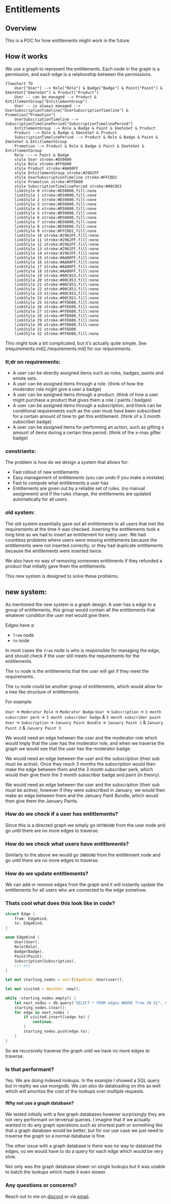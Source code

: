# Entitlements

## Overview

This is a POC for how entitlements might work in the future. 

## How it works

We use a graph to represent the entitlements. Each node in the graph is a permission, and each edge is a relationship between the permissions.

```mermaid
flowchart TD
    User["User"] --> Role["Role"] & Badge["Badge"] & Paint["Paint"] & EmoteSet["EmoteSet"] & Product["Product"]
    User -- can be managed --> Product & EntitlementGroup["EntitlementGroup"]
    User -- is always managed --> UserSubscriptionTimeline["UserSubscriptionTimeline"] & Promotion["Promotion"]
    UserSubscriptionTimeline --> SubscriptionTimelinePeriod["SubscriptionTimelinePeriod"]
    EntitlementGroup --> Role & Badge & Paint & EmoteSet & Product
    Product --> Role & Badge & EmoteSet & Product
    SubscriptionTimelinePeriod --> Product & Role & Badge & Paint & EmoteSet & EntitlementGroup
    Promotion --> Product & Role & Badge & Paint & EmoteSet & EntitlementGroup
    Role ----> Paint & Badge
    style User stroke:#D50000
    style Role stroke:#FF6D00
    style Product stroke:#AA00FF
    style EntitlementGroup stroke:#2962FF
    style UserSubscriptionTimeline stroke:#FFCDD2
    style Promotion stroke:#FFD600
    style SubscriptionTimelinePeriod stroke:#00C853
    linkStyle 0 stroke:#D50000,fill:none
    linkStyle 1 stroke:#D50000,fill:none
    linkStyle 2 stroke:#D50000,fill:none
    linkStyle 3 stroke:#D50000,fill:none
    linkStyle 4 stroke:#D50000,fill:none
    linkStyle 5 stroke:#D50000,fill:none
    linkStyle 6 stroke:#D50000,fill:none
    linkStyle 7 stroke:#D50000,fill:none
    linkStyle 8 stroke:#D50000,fill:none
    linkStyle 9 stroke:#FFCDD2,fill:none
    linkStyle 10 stroke:#2962FF,fill:none
    linkStyle 11 stroke:#2962FF,fill:none
    linkStyle 12 stroke:#2962FF,fill:none
    linkStyle 13 stroke:#2962FF,fill:none
    linkStyle 14 stroke:#2962FF,fill:none
    linkStyle 15 stroke:#AA00FF,fill:none
    linkStyle 16 stroke:#AA00FF,fill:none
    linkStyle 17 stroke:#AA00FF,fill:none
    linkStyle 18 stroke:#AA00FF,fill:none
    linkStyle 19 stroke:#00C853,fill:none
    linkStyle 20 stroke:#00C853,fill:none
    linkStyle 21 stroke:#00C853,fill:none
    linkStyle 22 stroke:#00C853,fill:none
    linkStyle 23 stroke:#00C853,fill:none
    linkStyle 24 stroke:#00C853,fill:none
    linkStyle 25 stroke:#FFD600,fill:none
    linkStyle 26 stroke:#FFD600,fill:none
    linkStyle 27 stroke:#FFD600,fill:none
    linkStyle 28 stroke:#FFD600,fill:none
    linkStyle 29 stroke:#FFD600,fill:none
    linkStyle 30 stroke:#FFD600,fill:none
    linkStyle 31 stroke:#FF6D00
    linkStyle 32 stroke:#FF6D00,fill:none
```

This might look a bit complicated, but it's actually quite simple. See (requirements.md)[./requirements.md] for our requirements.

### tl;dr on requirements:

- A user can be directly assigned items such as roles, badges, paints and emote sets.
- A user can be assigned items through a role. (think of how the moderator role might give a user a badge)
- A user can be assigned items through a product. (think of how a user might purchase a product that gives them a role / paints / badges)
- A user can be assigned items through a subscription, and there can be conditional requirements such as the user must have been subscribed for a certain amount of time to get this entitlement. (think of a 3 month subscriber badge)
- A user can be assigned items for performing an action, such as gifting x amount of items during a certain time period. (think of the x-mas gifter badge)

### constriants:

The problem is how do we design a system that allows for:
- Fast rollout of new entitlements
- Easy management of entitlements (you can undo if you make a mistake)
- Fast to compute what entitlements a user has
- Entitlements are given out by a reliable set of rules. (no manual assignment) and if the rules change, the entitlements are updated automatically for all users.

### old system:

The old system essentially gave out all entitlements to all users that met the requirements at the time it was checked. Inserting the entitlements took a long time as we had to insert an entitlement for every user. We had countless problems where users were missing entitlements because the entitlements were not inserted correctly, or they had duplicate entitlements because the entitlements were inserted twice. 

We also have no way of removing someones entitlments if they refunded a product that initially gave them the entitlements.

This new system is designed to solve these problems.

## new system:

As mentioned the new system is a graph design. A user has a edge to a group of entitlements, this group would contain all the entitlements that whatever condition the user met would give them. 

Edges have a:

- `from` node
- `to` node

In most cases the `from` node is who is responsible for managing the edge, and should check if the user still meets the requirements for the entitlements.

The `to` node is the entitlements that the user will get if they meet the requirements.

The `to` node could be another group of entitlements, which would allow for a tree like structure of entitlements.

For example:

`User` -> `Moderator Role` -> `Moderator Badge`
`User` -> `Subscription` -> `3 month subscriber perk` -> `3 month subscriber badge` & `3 month subscriber paint`
`User` -> `Subscription` -> `January Paint Bundle` -> `January Paint 1` & `January Paint 2` & `January Paint 3`

We would need an edge between the user and the moderator role which would imply that the user has the moderator role, and when we traverse the graph we would see that the user has the moderator badge.

We would need an edge between the user and the subscription (their sub must be active). Once they reach 3 months the subscription would then make the edge between them and the 3 month subscriber perk, which would then give them the 3 month subscriber badge and paint (in theory).

We would need an edge between the user and the subscription (their sub must be active), however if they were subscribed in January, we would then make an edge between them and the January Paint Bundle, which would then give them the January Paints. 

### How do we check if a user has entitlements?

Since this is a directed graph we simply go `OUTBOUND` from the user node and go until there are no more edges to traverse.

### How do we check what users have entitlements?

Similarly to the above we would go `INBOUND` from the entitlement node and go until there are no more edges to traverse.

### How do we update entitlements?

We can add or remove edges from the graph and it will instantly update the entitlements for all users who are connected to the edge somehow.

### Thats cool what does this look like in code?

```rs
struct Edge {
    from: EdgeKind,
    to: EdgeKind,
}

enum EdgeKind {
    User(User),
    Role(Role),
    Badge(Badge),
    Paint(Paint),
    Subscription(Subscription),
    /// etc
}

let mut starting_nodes = vec![EdgeKind::User(user)];

let mut visited = HashSet::new();

while !starting_nodes.empty() {
    let next_nodes = db.query("SELECT * FROM edges WHERE from IN $1", starting_nodes);
    starting_nodes.clear();
    for edge in next_nodes {
        if visited.insert(&edge.to) {
            continue;
        }
        starting_nodes.push(edge.to);
    }
}
```

So we recursively traverse the graph until we have no more edges to traverse.

### Is that performant?

Yes. We are doing indexed lookups. In the example I showed a SQL query but in reality we use mongodb. We can also do dataloading on this as well which will amortize the cost of the lookups over multiple requests.

#### Why not use a graph database?

We tested initially with a few graph databases however surprisingly they are not very performant on terversal queries. I imagine that if we actually wanted to do any graph operations such as shortest path or something like that a graph database would be better, but for our use case we just need to traverse the graph so a normal database is fine.

The other issue with a graph database is there was no way to dataload the edges, so we would have to do a query for each edge which would be very slow.

Not only was the graph database slower on single lookups but it was unable to batch the lookups which made it even slower.

### Any questions or concerns?

Reach out to me on [discord](https://discord.gg/7tv) or via [email](mailto:troy@7tv.app).
